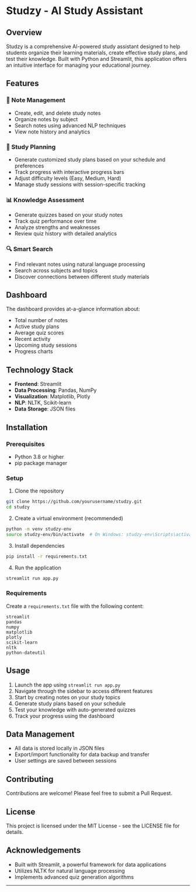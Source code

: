 # Studzy - AI Study Assistant

## Overview
Studzy is a comprehensive AI-powered study assistant designed to help students organize their learning materials, create effective study plans, and test their knowledge. Built with Python and Streamlit, this application offers an intuitive interface for managing your educational journey.

## Features

### 📝 Note Management
- Create, edit, and delete study notes
- Organize notes by subject
- Search notes using advanced NLP techniques
- View note history and analytics

### 📅 Study Planning
- Generate customized study plans based on your schedule and preferences
- Track progress with interactive progress bars
- Adjust difficulty levels (Easy, Medium, Hard)
- Manage study sessions with session-specific tracking

### 📊 Knowledge Assessment
- Generate quizzes based on your study notes
- Track quiz performance over time
- Analyze strengths and weaknesses
- Review quiz history with detailed analytics

### 🔍 Smart Search
- Find relevant notes using natural language processing
- Search across subjects and topics
- Discover connections between different study materials

## Dashboard
The dashboard provides at-a-glance information about:
- Total number of notes
- Active study plans
- Average quiz scores
- Recent activity
- Upcoming study sessions
- Progress charts

## Technology Stack
- **Frontend**: Streamlit
- **Data Processing**: Pandas, NumPy
- **Visualization**: Matplotlib, Plotly
- **NLP**: NLTK, Scikit-learn
- **Data Storage**: JSON files

## Installation

### Prerequisites
- Python 3.8 or higher
- pip package manager

### Setup
1. Clone the repository
```bash
git clone https://github.com/yourusername/studzy.git
cd studzy
```

2. Create a virtual environment (recommended)
```bash
python -m venv studzy-env
source studzy-env/bin/activate  # On Windows: studzy-env\Scripts\activate
```

3. Install dependencies
```bash
pip install -r requirements.txt
```

4. Run the application
```bash
streamlit run app.py
```

### Requirements
Create a `requirements.txt` file with the following content:
```
streamlit
pandas
numpy
matplotlib
plotly
scikit-learn
nltk
python-dateutil
```

## Usage
1. Launch the app using `streamlit run app.py`
2. Navigate through the sidebar to access different features
3. Start by creating notes on your study topics
4. Generate study plans based on your schedule
5. Test your knowledge with auto-generated quizzes
6. Track your progress using the dashboard

## Data Management
- All data is stored locally in JSON files
- Export/import functionality for data backup and transfer
- User settings are saved between sessions

## Contributing
Contributions are welcome! Please feel free to submit a Pull Request.

## License
This project is licensed under the MIT License - see the LICENSE file for details.

## Acknowledgements
- Built with Streamlit, a powerful framework for data applications
- Utilizes NLTK for natural language processing
- Implements advanced quiz generation algorithms

---

